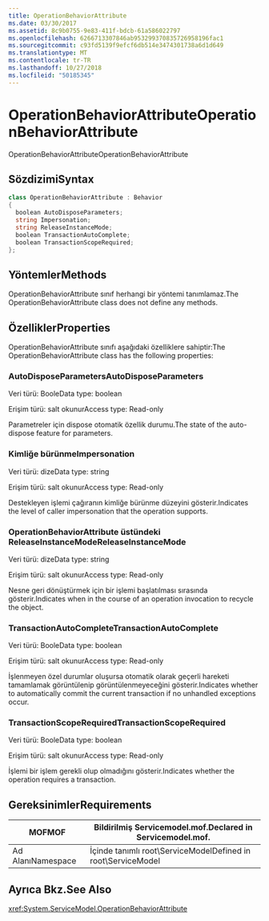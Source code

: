 ```yaml
---
title: OperationBehaviorAttribute
ms.date: 03/30/2017
ms.assetid: 8c9b0755-9e83-411f-bdcb-61a586022797
ms.openlocfilehash: 6266713307846ab953299370835726958196fac1
ms.sourcegitcommit: c93fd5139f9efcf6db514e3474301738a6d1d649
ms.translationtype: MT
ms.contentlocale: tr-TR
ms.lasthandoff: 10/27/2018
ms.locfileid: "50185345"
---
```

# <a name="operationbehaviorattribute"></a><span data-ttu-id="aa958-102">OperationBehaviorAttribute</span><span class="sxs-lookup"><span data-stu-id="aa958-102">OperationBehaviorAttribute</span></span>
<span data-ttu-id="aa958-103">OperationBehaviorAttribute</span><span class="sxs-lookup"><span data-stu-id="aa958-103">OperationBehaviorAttribute</span></span>  
  
## <a name="syntax"></a><span data-ttu-id="aa958-104">Sözdizimi</span><span class="sxs-lookup"><span data-stu-id="aa958-104">Syntax</span></span>  
  
```csharp
class OperationBehaviorAttribute : Behavior  
{  
  boolean AutoDisposeParameters;  
  string Impersonation;  
  string ReleaseInstanceMode;  
  boolean TransactionAutoComplete;  
  boolean TransactionScopeRequired;  
};  
```  
  
## <a name="methods"></a><span data-ttu-id="aa958-105">Yöntemler</span><span class="sxs-lookup"><span data-stu-id="aa958-105">Methods</span></span>  
 <span data-ttu-id="aa958-106">OperationBehaviorAttribute sınıf herhangi bir yöntemi tanımlamaz.</span><span class="sxs-lookup"><span data-stu-id="aa958-106">The OperationBehaviorAttribute class does not define any methods.</span></span>  
  
## <a name="properties"></a><span data-ttu-id="aa958-107">Özellikler</span><span class="sxs-lookup"><span data-stu-id="aa958-107">Properties</span></span>  
 <span data-ttu-id="aa958-108">OperationBehaviorAttribute sınıfı aşağıdaki özelliklere sahiptir:</span><span class="sxs-lookup"><span data-stu-id="aa958-108">The OperationBehaviorAttribute class has the following properties:</span></span>  
  
### <a name="autodisposeparameters"></a><span data-ttu-id="aa958-109">AutoDisposeParameters</span><span class="sxs-lookup"><span data-stu-id="aa958-109">AutoDisposeParameters</span></span>  
 <span data-ttu-id="aa958-110">Veri türü: Boole</span><span class="sxs-lookup"><span data-stu-id="aa958-110">Data type: boolean</span></span>  
  
 <span data-ttu-id="aa958-111">Erişim türü: salt okunur</span><span class="sxs-lookup"><span data-stu-id="aa958-111">Access type: Read-only</span></span>  
  
 <span data-ttu-id="aa958-112">Parametreler için dispose otomatik özellik durumu.</span><span class="sxs-lookup"><span data-stu-id="aa958-112">The state of the auto-dispose feature for parameters.</span></span>  
  
### <a name="impersonation"></a><span data-ttu-id="aa958-113">Kimliğe bürünme</span><span class="sxs-lookup"><span data-stu-id="aa958-113">Impersonation</span></span>  
 <span data-ttu-id="aa958-114">Veri türü: dize</span><span class="sxs-lookup"><span data-stu-id="aa958-114">Data type: string</span></span>  
  
 <span data-ttu-id="aa958-115">Erişim türü: salt okunur</span><span class="sxs-lookup"><span data-stu-id="aa958-115">Access type: Read-only</span></span>  
  
 <span data-ttu-id="aa958-116">Destekleyen işlemi çağıranın kimliğe bürünme düzeyini gösterir.</span><span class="sxs-lookup"><span data-stu-id="aa958-116">Indicates the level of caller impersonation that the operation supports.</span></span>  
  
### <a name="releaseinstancemode"></a><span data-ttu-id="aa958-117">OperationBehaviorAttribute üstündeki ReleaseInstanceMode</span><span class="sxs-lookup"><span data-stu-id="aa958-117">ReleaseInstanceMode</span></span>  
 <span data-ttu-id="aa958-118">Veri türü: dize</span><span class="sxs-lookup"><span data-stu-id="aa958-118">Data type: string</span></span>  
  
 <span data-ttu-id="aa958-119">Erişim türü: salt okunur</span><span class="sxs-lookup"><span data-stu-id="aa958-119">Access type: Read-only</span></span>  
  
 <span data-ttu-id="aa958-120">Nesne geri dönüştürmek için bir işlemi başlatılması sırasında gösterir.</span><span class="sxs-lookup"><span data-stu-id="aa958-120">Indicates when in the course of an operation invocation to recycle the object.</span></span>  
  
### <a name="transactionautocomplete"></a><span data-ttu-id="aa958-121">TransactionAutoComplete</span><span class="sxs-lookup"><span data-stu-id="aa958-121">TransactionAutoComplete</span></span>  
 <span data-ttu-id="aa958-122">Veri türü: Boole</span><span class="sxs-lookup"><span data-stu-id="aa958-122">Data type: boolean</span></span>  
  
 <span data-ttu-id="aa958-123">Erişim türü: salt okunur</span><span class="sxs-lookup"><span data-stu-id="aa958-123">Access type: Read-only</span></span>  
  
 <span data-ttu-id="aa958-124">İşlenmeyen özel durumlar oluşursa otomatik olarak geçerli hareketi tamamlamak görüntülenip görüntülenmeyeceğini gösterir.</span><span class="sxs-lookup"><span data-stu-id="aa958-124">Indicates whether to automatically commit the current transaction if no unhandled exceptions occur.</span></span>  
  
### <a name="transactionscoperequired"></a><span data-ttu-id="aa958-125">TransactionScopeRequired</span><span class="sxs-lookup"><span data-stu-id="aa958-125">TransactionScopeRequired</span></span>  
 <span data-ttu-id="aa958-126">Veri türü: Boole</span><span class="sxs-lookup"><span data-stu-id="aa958-126">Data type: boolean</span></span>  
  
 <span data-ttu-id="aa958-127">Erişim türü: salt okunur</span><span class="sxs-lookup"><span data-stu-id="aa958-127">Access type: Read-only</span></span>  
  
 <span data-ttu-id="aa958-128">İşlemi bir işlem gerekli olup olmadığını gösterir.</span><span class="sxs-lookup"><span data-stu-id="aa958-128">Indicates whether the operation requires a transaction.</span></span>  
  
## <a name="requirements"></a><span data-ttu-id="aa958-129">Gereksinimler</span><span class="sxs-lookup"><span data-stu-id="aa958-129">Requirements</span></span>  
  
|<span data-ttu-id="aa958-130">MOF</span><span class="sxs-lookup"><span data-stu-id="aa958-130">MOF</span></span>|<span data-ttu-id="aa958-131">Bildirilmiş Servicemodel.mof.</span><span class="sxs-lookup"><span data-stu-id="aa958-131">Declared in Servicemodel.mof.</span></span>|  
|---------|-----------------------------------|  
|<span data-ttu-id="aa958-132">Ad Alanı</span><span class="sxs-lookup"><span data-stu-id="aa958-132">Namespace</span></span>|<span data-ttu-id="aa958-133">İçinde tanımlı root\ServiceModel</span><span class="sxs-lookup"><span data-stu-id="aa958-133">Defined in root\ServiceModel</span></span>|  
  
## <a name="see-also"></a><span data-ttu-id="aa958-134">Ayrıca Bkz.</span><span class="sxs-lookup"><span data-stu-id="aa958-134">See Also</span></span>  
 <xref:System.ServiceModel.OperationBehaviorAttribute>
